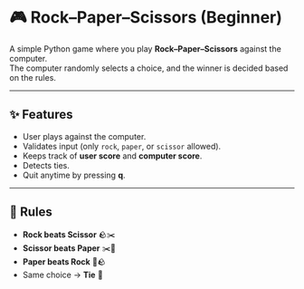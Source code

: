 # 🎮 Rock–Paper–Scissors (Beginner)

A simple Python game where you play **Rock–Paper–Scissors** against the computer.  
The computer randomly selects a choice, and the winner is decided based on the rules.

---

## ✨ Features
- User plays against the computer.  
- Validates input (only `rock`, `paper`, or `scissor` allowed).  
- Keeps track of **user score** and **computer score**.  
- Detects ties.  
- Quit anytime by pressing **q**.  

---

## 📜 Rules
- **Rock beats Scissor** 🪨✂️  
- **Scissor beats Paper** ✂️📄  
- **Paper beats Rock** 📄🪨  
- Same choice → **Tie** 🤝  


